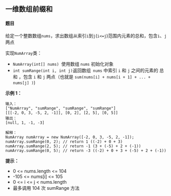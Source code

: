 ## 一维数组前缀和
#### 题目

给定一个整数数组`nums`，求出数组从索引`i`到`j`(`i<=j`)范围内元素的总和，包含`i`、`j`两点

实现`NumArray`类：

* `NumArray(int[] nums) `使用数组 `nums` 初始化对象
* `int sumRange(int i, int j)`返回数组` nums` 中索引 `i` 和 `j` 之间的元素的 总和 ，包含 `i` 和 `j` 两点（也就是 `sum(nums[i] + nums[i + 1] + ... + nums[j] )`)

**示例 1：**

```
输入：
["NumArray", "sumRange", "sumRange", "sumRange"]
[[[-2, 0, 3, -5, 2, -1]], [0, 2], [2, 5], [0, 5]]
输出：
[null, 1, -1, -3]

解释：
NumArray numArray = new NumArray([-2, 0, 3, -5, 2, -1]);
numArray.sumRange(0, 2); // return 1 ((-2) + 0 + 3)
numArray.sumRange(2, 5); // return -1 (3 + (-5) + 2 + (-1)) 
numArray.sumRange(0, 5); // return -3 ((-2) + 0 + 3 + (-5) + 2 + (-1))

```

**提示：**

* 0 <= nums.length <= 104
* -105 <= nums[i] <= 105
* 0 <= i <= j < nums.length
* 最多调用 104 次 sumRange 方法